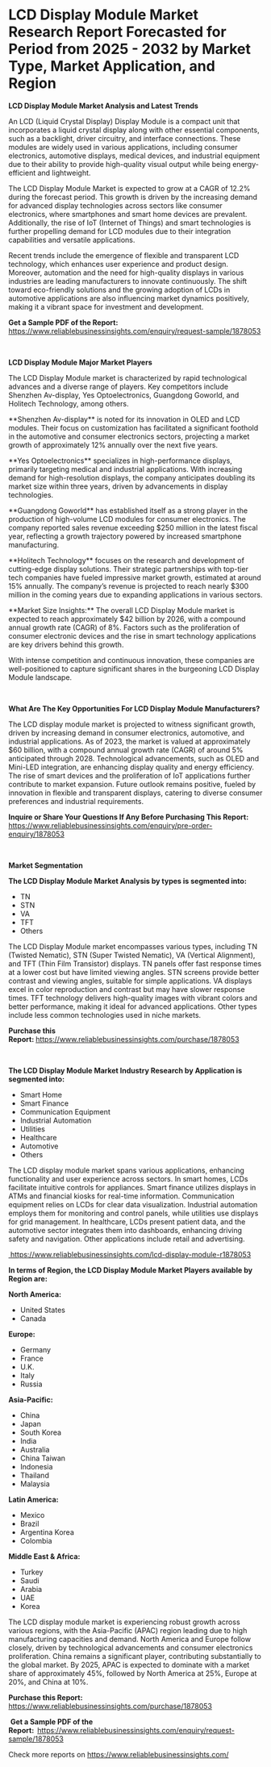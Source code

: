 <p><h1>LCD Display Module Market Research Report Forecasted for Period from 2025 -  2032 by Market Type, Market Application, and Region</h1></p><p><strong>LCD Display Module Market Analysis and Latest Trends</strong></p>
<p><p>An LCD (Liquid Crystal Display) Display Module is a compact unit that incorporates a liquid crystal display along with other essential components, such as a backlight, driver circuitry, and interface connections. These modules are widely used in various applications, including consumer electronics, automotive displays, medical devices, and industrial equipment due to their ability to provide high-quality visual output while being energy-efficient and lightweight.</p><p>The LCD Display Module Market is expected to grow at a CAGR of 12.2% during the forecast period. This growth is driven by the increasing demand for advanced display technologies across sectors like consumer electronics, where smartphones and smart home devices are prevalent. Additionally, the rise of IoT (Internet of Things) and smart technologies is further propelling demand for LCD modules due to their integration capabilities and versatile applications.</p><p>Recent trends include the emergence of flexible and transparent LCD technology, which enhances user experience and product design. Moreover, automation and the need for high-quality displays in various industries are leading manufacturers to innovate continuously. The shift toward eco-friendly solutions and the growing adoption of LCDs in automotive applications are also influencing market dynamics positively, making it a vibrant space for investment and development.</p></p>
<p><strong>Get a Sample PDF of the Report:&nbsp;</strong> <a href="https://www.reliablebusinessinsights.com/enquiry/request-sample/1878053?utm_campaign=3053&utm_medium=2&utm_source=Github&utm_content=ia&utm_term=06042025&utm_id=lcd-display-module">https://www.reliablebusinessinsights.com/enquiry/request-sample/1878053</a></p>
<p>&nbsp;</p>
<p><strong>LCD Display Module Major Market Players</strong></p>
<p><p>The LCD Display Module market is characterized by rapid technological advances and a diverse range of players. Key competitors include Shenzhen Av-display, Yes Optoelectronics, Guangdong Goworld, and Holitech Technology, among others.</p><p>**Shenzhen Av-display** is noted for its innovation in OLED and LCD modules. Their focus on customization has facilitated a significant foothold in the automotive and consumer electronics sectors, projecting a market growth of approximately 12% annually over the next five years. </p><p>**Yes Optoelectronics** specializes in high-performance displays, primarily targeting medical and industrial applications. With increasing demand for high-resolution displays, the company anticipates doubling its market size within three years, driven by advancements in display technologies.</p><p>**Guangdong Goworld** has established itself as a strong player in the production of high-volume LCD modules for consumer electronics. The company reported sales revenue exceeding $250 million in the latest fiscal year, reflecting a growth trajectory powered by increased smartphone manufacturing.</p><p>**Holitech Technology** focuses on the research and development of cutting-edge display solutions. Their strategic partnerships with top-tier tech companies have fueled impressive market growth, estimated at around 15% annually. The company’s revenue is projected to reach nearly $300 million in the coming years due to expanding applications in various sectors.</p><p>**Market Size Insights:** The overall LCD Display Module market is expected to reach approximately $42 billion by 2026, with a compound annual growth rate (CAGR) of 8%. Factors such as the proliferation of consumer electronic devices and the rise in smart technology applications are key drivers behind this growth.</p><p>With intense competition and continuous innovation, these companies are well-positioned to capture significant shares in the burgeoning LCD Display Module landscape.</p></p>
<p>&nbsp;</p>
<p><strong>What Are The Key Opportunities For LCD Display Module Manufacturers?</strong></p>
<p><p>The LCD display module market is projected to witness significant growth, driven by increasing demand in consumer electronics, automotive, and industrial applications. As of 2023, the market is valued at approximately $60 billion, with a compound annual growth rate (CAGR) of around 5% anticipated through 2028. Technological advancements, such as OLED and Mini-LED integration, are enhancing display quality and energy efficiency. The rise of smart devices and the proliferation of IoT applications further contribute to market expansion. Future outlook remains positive, fueled by innovation in flexible and transparent displays, catering to diverse consumer preferences and industrial requirements.</p></p>
<p><strong>Inquire or Share Your Questions If Any Before Purchasing This Report:</strong> <a href="https://www.reliablebusinessinsights.com/enquiry/pre-order-enquiry/1878053?utm_campaign=3053&utm_medium=2&utm_source=Github&utm_content=ia&utm_term=06042025&utm_id=lcd-display-module">https://www.reliablebusinessinsights.com/enquiry/pre-order-enquiry/1878053</a></p>
<p>&nbsp;</p>
<p><strong>Market Segmentation</strong></p>
<p><strong>The LCD Display Module Market Analysis by types is segmented into:</strong></p>
<p><ul><li>TN</li><li>STN</li><li>VA</li><li>TFT</li><li>Others</li></ul></p>
<p><p>The LCD Display Module market encompasses various types, including TN (Twisted Nematic), STN (Super Twisted Nematic), VA (Vertical Alignment), and TFT (Thin Film Transistor) displays. TN panels offer fast response times at a lower cost but have limited viewing angles. STN screens provide better contrast and viewing angles, suitable for simple applications. VA displays excel in color reproduction and contrast but may have slower response times. TFT technology delivers high-quality images with vibrant colors and better performance, making it ideal for advanced applications. Other types include less common technologies used in niche markets.</p></p>
<p><strong>Purchase this Report:&nbsp;</strong><a href="https://www.reliablebusinessinsights.com/purchase/1878053?utm_campaign=3053&utm_medium=2&utm_source=Github&utm_content=ia&utm_term=06042025&utm_id=lcd-display-module">https://www.reliablebusinessinsights.com/purchase/1878053</a></p>
<p>&nbsp;</p>
<p><strong>The LCD Display Module Market Industry Research by Application is segmented into:</strong></p>
<p><ul><li>Smart Home</li><li>Smart Finance</li><li>Communication Equipment</li><li>Industrial Automation</li><li>Utilities</li><li>Healthcare</li><li>Automotive</li><li>Others</li></ul></p>
<p><p>The LCD display module market spans various applications, enhancing functionality and user experience across sectors. In smart homes, LCDs facilitate intuitive controls for appliances. Smart finance utilizes displays in ATMs and financial kiosks for real-time information. Communication equipment relies on LCDs for clear data visualization. Industrial automation employs them for monitoring and control panels, while utilities use displays for grid management. In healthcare, LCDs present patient data, and the automotive sector integrates them into dashboards, enhancing driving safety and navigation. Other applications include retail and advertising.</p></p>
<p><a href="https://www.reliablebusinessinsights.com/lcd-display-module-r1878053?utm_campaign=3053&utm_medium=2&utm_source=Github&utm_content=ia&utm_term=06042025&utm_id=lcd-display-module">&nbsp;https://www.reliablebusinessinsights.com/lcd-display-module-r1878053</a></p>
<p><strong>In terms of Region, the LCD Display Module Market Players available by Region are:</strong></p>
<p>
    <p> <strong> North America: </strong>
        <ul>
            <li>United States</li>
            <li>Canada</li>
        </ul>
        </p> 
    <p> <strong> Europe: </strong>
        <ul>
            <li>Germany</li>
            <li>France</li>
            <li>U.K.</li>
            <li>Italy</li>
            <li>Russia</li>
        </ul>
        </p> 
    <p> <strong> Asia-Pacific: </strong>
        <ul>
            <li>China</li>
            <li>Japan</li>
            <li>South Korea</li>
            <li>India</li>
            <li>Australia</li>
            <li>China Taiwan</li>
            <li>Indonesia</li>
            <li>Thailand</li>
            <li>Malaysia</li>
        </ul>
        </p> 
    <p> <strong> Latin America: </strong>
        <ul>
            <li>Mexico</li>
            <li>Brazil</li>
            <li>Argentina Korea</li>
            <li>Colombia</li>
        </ul>
        </p> 
    <p> <strong> Middle East & Africa: </strong>
        <ul>
            <li>Turkey</li>
            <li>Saudi</li>
            <li>Arabia</li>
            <li>UAE</li>
            <li>Korea</li>
        </ul>
    </p>
    </p>
<p><p>The LCD display module market is experiencing robust growth across various regions, with the Asia-Pacific (APAC) region leading due to high manufacturing capacities and demand. North America and Europe follow closely, driven by technological advancements and consumer electronics proliferation. China remains a significant player, contributing substantially to the global market. By 2025, APAC is expected to dominate with a market share of approximately 45%, followed by North America at 25%, Europe at 20%, and China at 10%.</p></p>
<p><strong>Purchase this Report: </strong><a href="https://www.reliablebusinessinsights.com/purchase/1878053?utm_campaign=3053&utm_medium=2&utm_source=Github&utm_content=ia&utm_term=06042025&utm_id=lcd-display-module">https://www.reliablebusinessinsights.com/purchase/1878053</a></p>
<p>&nbsp;<strong>Get a Sample PDF of the Report:&nbsp;&nbsp;</strong><a href="https://www.reliablebusinessinsights.com/enquiry/request-sample/1878053?utm_campaign=3053&utm_medium=2&utm_source=Github&utm_content=ia&utm_term=06042025&utm_id=lcd-display-module">https://www.reliablebusinessinsights.com/enquiry/request-sample/1878053</a></p>
<p><strong></strong></p>
<p>Check more reports on <a href="https://www.reliablebusinessinsights.com/?utm_campaign=3053&utm_medium=2&utm_source=Github&utm_content=ia&utm_term=06042025&utm_id=lcd-display-module">https://www.reliablebusinessinsights.com/</a></p>